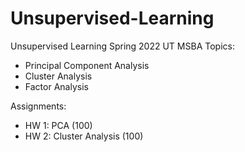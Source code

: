 # Unsupervised-Learning
Unsupervised Learning Spring 2022 UT MSBA
Topics: 
- Principal Component Analysis
- Cluster Analysis
- Factor Analysis

Assignments:
- HW 1: PCA (100)
- HW 2: Cluster Analysis (100)
